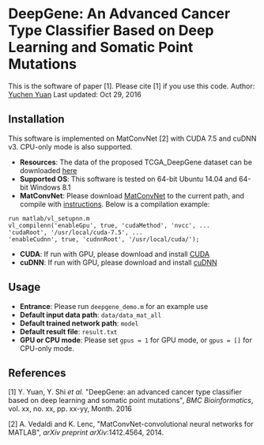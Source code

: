 # DeepGene: An Advanced Cancer Type Classifier Based on Deep Learning and Somatic Point Mutations
This is the software of paper [1]. Please cite [1] if you use this code.
Author: [Yuchen Yuan](mailto:yyua4798@uni.sydney.edu.au)
Last updated: Oct 29, 2016

## Installation
This software is implemented on MatConvNet [2] with CUDA 7.5 and cuDNN v3. CPU-only mode is also supported.
- **Resources**: The data of the proposed TCGA_DeepGene dataset can be downloaded [here](https://pan.baidu.com/s/1o8wEBH4)
- **Supported OS**: This software is tested on 64-bit Ubuntu 14.04 and 64-bit Windows 8.1
- **MatConvNet**: Please download [MatConvNet](http://www.vlfeat.org/matconvnet/) to the current path, and compile with [instructions](http://www.vlfeat.org/matconvnet/install/). Below is a compilation example:
```
run matlab/vl_setupnn.m
vl_compilenn('enableGpu', true, 'cudaMethod', 'nvcc', ...
'cudaRoot', '/usr/local/cuda-7.5', ...
'enableCudnn', true, 'cudnnRoot', '/usr/local/cuda/');
```
- **CUDA**: If run with GPU, please download and install [CUDA](https://developer.nvidia.com/cuda-toolkit-archive)
- **cuDNN**: If run with GPU, please download and install [cuDNN](https://developer.nvidia.com/cudnn)

## Usage
- **Entrance**: Please run `deepgene_demo.m` for an example use
- **Default input data path**: `data/data_mat_all`
- **Default trained network path**: `model`
- **Default result file**: `result.txt`
- **GPU or CPU mode**: Please set `gpus = 1` for GPU mode, or `gpus = []` for CPU-only mode.

## References
> 
[1] Y. Yuan, Y. Shi *et al.* "DeepGene: an advanced cancer type classifier based on deep learning and somatic point mutations", *BMC Bioinformatics*, vol. xx, no. xx, pp. xx-yy, Month. 2016

>
[2] A. Vedaldi and K. Lenc, "MatConvNet-convolutional neural networks for MATLAB", *arXiv preprint arXiv*:1412.4564, 2014.
